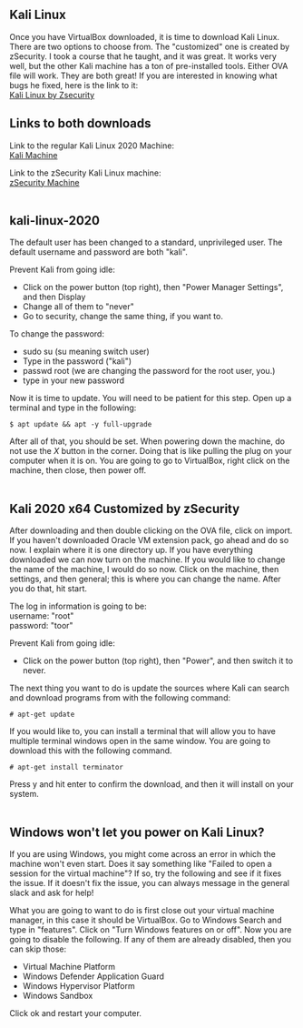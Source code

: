 ## Kali Linux
Once you have VirtualBox downloaded, it is time to download Kali Linux. There are two options to choose from. The "customized" one is created by zSecurity. I took a course that he taught, and it was great. It works very well, but the other Kali machine has a ton of pre-installed tools. Either OVA file will work. They are both great! If you are interested in knowing what bugs he fixed, here is the link to it:<br>
[Kali Linux by Zsecurity](https://zsecurity.org/download-custom-kali/)<br>

## Links to both downloads
Link to the regular Kali Linux 2020 Machine:<br>
[Kali Machine](https://www.offensive-security.com/kali-linux-vm-vmware-virtualbox-image-download/#1572305786534-030ce714-cc3b) <br>

Link to the zSecurity Kali Linux machine: <br>
[zSecurity Machine](https://zsecurity.org/download-custom-kali/) <br>
<br>

## kali-linux-2020
The default user has been changed to a standard, unprivileged user. The default username and password are both "kali".<br>

Prevent Kali from going idle:
- Click on the power button (top right), then "Power Manager Settings", and then Display
- Change all of them to "never"
- Go to security, change the same thing, if you want to. 

To change the password:
- sudo su (su meaning switch user)
- Type in the password ("kali")
- passwd root (we are changing the password for the root user, you.)
- type in your new password

Now it is time to update. You will need to be patient for this step. Open up a terminal and type in the following:

```unix
$ apt update && apt -y full-upgrade
```

After all of that, you should be set. When powering down the machine, do not use the <i>X</i> button in the corner. Doing that is like pulling the plug on your computer when it is on. You are going to go to VirtualBox, right click on the machine, then close, then power off.<br>
<br>

## Kali 2020 x64 Customized by zSecurity
After downloading and then double clicking on the OVA file, click on import. If you haven't downloaded Oracle VM extension pack, go ahead and do so now. I explain where it is one directory up. If you have everything downloaded we can now turn on the machine. If you would like to change the name of the machine, I would do so now. Click on the machine, then settings, and then general; this is where you can change the name. After you do that, hit start.<br>

The log in information is going to be:<br>
username: "root"<br>
password: "toor"<br>

Prevent Kali from going idle:
- Click on the power button (top right), then "Power", and then switch it to never.

The next thing you want to do is update the sources where Kali can search and download programs from with the following command:

```unix
# apt-get update
```

If you would like to, you can install a terminal that will allow you to have multiple terminal windows open in the same window. You are going to download this with the following command. 

```unix
# apt-get install terminator 
```

Press y and hit enter to confirm the download, and then it will install on your system. <br>
<br>


## Windows won't let you power on Kali Linux?
If you are using Windows, you might come across an error in which the machine won't even start. Does it say something like "Failed to open a session for the virtual machine"? If so, try the following and see if it fixes the issue. If it doesn't fix the issue, you can always message in the general slack and ask for help!<br>

What you are going to want to do is first close out your virtual machine manager, in this case it should be VirtualBox. Go to Windows Search and type in "features". Click on "Turn Windows features on or off". Now you are going to disable the following. If any of them are already disabled, then you can skip those:
- Virtual Machine Platform
- Windows Defender Application Guard
- Windows Hypervisor Platform
- Windows Sandbox

Click ok and restart your computer. 
